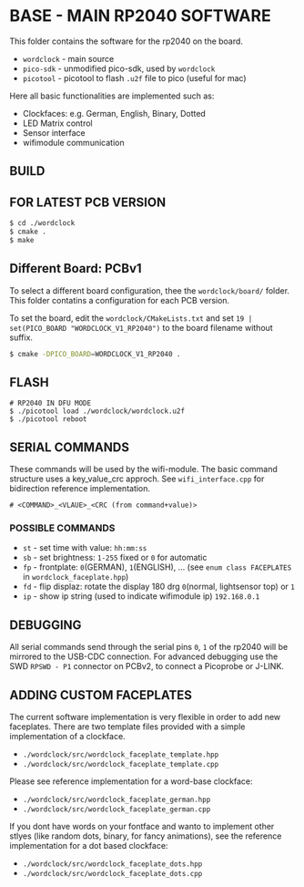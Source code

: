 # BASE - MAIN RP2040 SOFTWARE

This folder contains the software for the rp2040 on the board.

* `wordclock` - main source
* `pico-sdk` - unmodified pico-sdk, used by `wordclock`
* `picotool` - picotool to flash `.u2f` file to pico (useful for mac)

Here all basic functionalities are implemented such as:

* Clockfaces: e.g. German, English, Binary, Dotted
* LED Matrix control
* Sensor interface
* wifimodule communication 



## BUILD

## FOR LATEST PCB VERSION
```bash
$ cd ./wordclock
$ cmake .
$ make
```

## Different Board: PCBv1

To select a different board configuration, thee the `wordclock/board/` folder.
This folder contatins a configuration for each PCB version.

To set the board, edit the `wordclock/CMakeLists.txt` and set `19 | set(PICO_BOARD "WORDCLOCK_V1_RP2040")` to the board filename without suffix.


```bash
$ cmake -DPICO_BOARD=WORDCLOCK_V1_RP2040 .
```

## FLASH

```
# RP2040 IN DFU MODE
$ ./picotool load ./wordclock/wordclock.u2f
$ ./picotool reboot
```





## SERIAL COMMANDS

These commands will be used by the wifi-module.
The basic command structure uses a key_value_crc approch.
See `wifi_interface.cpp` for bidirection reference implementation.

```
# <COMMAND>_<VLAUE>_<CRC (from command+value)>
```

### POSSIBLE COMMANDS

* `st` - set time with value: `hh:mm:ss`
* `sb` - set brightness: `1-255` fixed or `0` for automatic
* `fp` - frontplate: `0`(GERMAN), `1`(ENGLISH), ... (see `enum class FACEPLATES` in `wordclock_faceplate.hpp`)
* `fd` - flip displaz: rotate the display 180 drg `0`(normal, lightsensor top) or `1`
* `ip` - show ip string (used to indicate wifimodule ip) `192.168.0.1`


## DEBUGGING

All serial commands send through the serial pins `0`, `1` of the rp2040 will be mirrored to the USB-CDC connection.
For advanced debugging use the SWD `RPSWD - P1` connector on PCBv2, to connect a Picoprobe or J-LINK.



## ADDING CUSTOM FACEPLATES

The current software implementation is very flexible in order to add new faceplates.
There are two template files provided with a simple implementation of a clockface.

* `./wordclock/src/wordclock_faceplate_template.hpp`
* `./wordclock/src/wordclock_faceplate_template.cpp`

Please see reference implementation for a word-base clockface:

* `./wordclock/src/wordclock_faceplate_german.hpp`
* `./wordclock/src/wordclock_faceplate_german.cpp`

If you dont have words on your fontface and wanto to implement other stlyes (like random dots, binary, for fancy animations), see the reference implementation for a dot based clockface:

* `./wordclock/src/wordclock_faceplate_dots.hpp`
* `./wordclock/src/wordclock_faceplate_dots.cpp`



